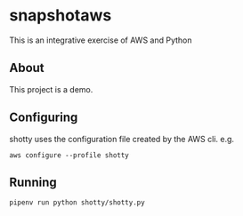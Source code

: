 # snapshotaws
This is an integrative exercise of AWS and Python

## About

This project is a demo.

## Configuring

shotty uses the configuration file created by the AWS cli. e.g.

`aws configure --profile shotty`

## Running

`pipenv run python shotty/shotty.py`

